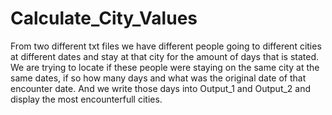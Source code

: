 # Calculate_City_Values
From two different txt files we have different people going to different cities at different dates and stay at that city for the amount of days that is stated.
We are trying to locate if these people were staying on the same city at the same dates, if so how many days and what was the original date of that encounter date.
And we write those days into Output_1 and Output_2 and display the most encounterfull cities.
